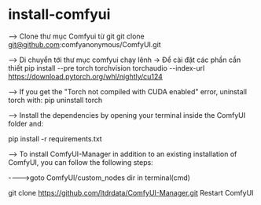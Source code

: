 # install-comfyui

--> Clone thư mục Comfyui từ git
git clone git@github.com:comfyanonymous/ComfyUI.git

--> Di chuyển tới thư mục comfyui chạy lênh -> Để cài đặt các phần cần thiết
pip install --pre torch torchvision torchaudio --index-url https://download.pytorch.org/whl/nightly/cu124

--> If you get the "Torch not compiled with CUDA enabled" error, uninstall torch with:
pip uninstall torch

--> Install the dependencies by opening your terminal inside the ComfyUI folder and:

pip install -r requirements.txt


--> To install ComfyUI-Manager in addition to an existing installation of ComfyUI, you can follow the following steps:

 ---->goto ComfyUI/custom_nodes dir in terminal(cmd)

git clone https://github.com/ltdrdata/ComfyUI-Manager.git
Restart ComfyUI
